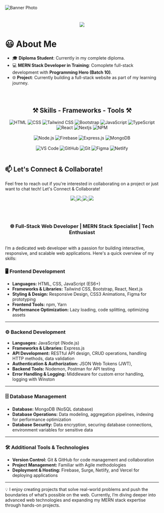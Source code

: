 <img src="https://i.ibb.co.com/YbCnrhr/github-header-image.png" title="Banner Photo" />

<h1 align="center">
    <img src="https://readme-typing-svg.herokuapp.com/?font=Righteous&size=35&center=true&vCenter=true&width=600&height=70&duration=5000&lines=Hi+I+am+Abdullah!+👋;+I+work+as+a+mern+stack+developer;" />
</h1>

# 😃 About Me 

- 🎓 **Diploma Student**: Currently in my complete diploma.  
- 💻 **MERN Stack Developer in Training**: Comoplete full-stack development with **Programming Hero (Batch 10)**.  
- 🌐 **Project**: Currently building a full-stack website as part of my learning journey.



###
<br>
<h2 align="center">⚒️ Skills - Frameworks - Tools ⚒️</h2>
<div align="center">
   <div>
  <img src="https://skillicons.dev/icons?i=html" title="HTML" />
  <img src="https://skillicons.dev/icons?i=css" title="CSS" />
  <img src="https://skillicons.dev/icons?i=tailwind" title="Tailwind CSS" />
  <img src="https://skillicons.dev/icons?i=bootstrap" title="Bootstrap" />
  <img src="https://skillicons.dev/icons?i=javascript" title="JavaScript" />
  <img src="https://skillicons.dev/icons?i=typescript" title="TypeScript" />
  <img src="https://skillicons.dev/icons?i=react" title="React" />
<img src="https://skillicons.dev/icons?i=nextjs" title="Nextjs" />
  <img src="https://skillicons.dev/icons?i=npm" title="NPM" />
</div>
<br>
  <div>
  <img src="https://skillicons.dev/icons?i=nodejs" title="Node.js" />
  <img src="https://skillicons.dev/icons?i=firebase" title="Firebase" />
  <img src="https://skillicons.dev/icons?i=express" title="Express.js" />
  <img src="https://skillicons.dev/icons?i=mongodb" title="MongoDB" />
</div>
 <br>
  <div>
  <img src="https://skillicons.dev/icons?i=vscode" title="VS Code" />
  <img src="https://skillicons.dev/icons?i=github" title="GitHub" />
  <img src="https://skillicons.dev/icons?i=git" title="Git" />
  <img src="https://skillicons.dev/icons?i=figma" title="Figma" />
  <img src="https://skillicons.dev/icons?i=netlify" title="Netlify" />
</div>
</div>

<br>

## 📫 Let's Connect & Collaborate!
Feel free to reach out if you're interested in collaborating on a project or just want to chat tech!
 Let's Connect & Collaborate!
<div align="center"> 
 <a href="mailto:abdullah107189@gmail.com">
    <img src="https://img.shields.io/badge/Gmail-333333?style=for-the-badge&logo=gmail&logoColor=red" />
</a>

  <a href="https://www.linkedin.com/in/abdullah107189/" target="_blank">
    <img src="https://img.shields.io/badge/LinkedIn-0077B5?style=for-the-badge&logo=linkedin&logoColor=white" target="_blank" />
  </a>
<a href="https://www.facebook.com/abdullah.shamem.5">
  <img src="https://img.shields.io/badge/Facebook-333333?style=for-the-badge&logo=facebook&logoColor=blue" />
</a>
<a href="https://discord.com/users/md_abdullah_all_shamem">
  <img src="https://img.shields.io/badge/Discord-333333?style=for-the-badge&logo=discord&logoColor=blue" />
</a>
</div>



<br> <br>
<h3 align="center">🌐 Full-Stack Web Developer | MERN Stack Specialist | Tech Enthusiast</h3>
<br/>
I’m a dedicated web developer with a passion for building interactive, responsive, and scalable web applications. Here's a quick overview of my skills:


### 🖥️ Frontend Development
- **Languages:** HTML, CSS, JavaScript (ES6+)
- **Frameworks & Libraries:** Tailwind CSS, Bootstrap, React, Next.js
- **Styling & Design:** Responsive Design, CSS3 Animations, Figma for prototyping
- **Frontend Tools:** npm, Yarn
- **Performance Optimization:** Lazy loading, code splitting, optimizing assets

---

### ⚙️ Backend Development
- **Languages:** JavaScript (Node.js)
- **Frameworks & Libraries:** Express.js
- **API Development:** RESTful API design, CRUD operations, handling HTTP methods, data validation
- **Authentication & Authorization:** JSON Web Tokens (JWT),  
- **Backend Tools:** Nodemon, Postman for API testing
- **Error Handling & Logging:** Middleware for custom error handling, logging with Winston

---

### 🗄️ Database Management
- **Database:** MongoDB (NoSQL database)
- **Database Operations:** Data modeling, aggregation pipelines, indexing for performance optimization
- **Database Security:** Data encryption, securing database connections, environment variables for sensitive data

---

### 🛠️ Additional Tools & Technologies
- **Version Control:** Git & GitHub for code management and collaboration
- **Project Management:** Familiar with Agile methodologies
- **Deployment & Hosting:** Firebase, Surge, Netlify, and Vercel for deploying applications

---
💡 I enjoy creating projects that solve real-world problems and push the boundaries of what’s possible on the web. Currently, I’m diving deeper into advanced web technologies and expanding my MERN stack expertise through hands-on projects.

